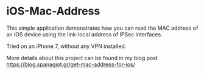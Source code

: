 # iOS-Mac-Address
This simple application demonstrates how you can read the MAC address of an iOS device using the link-local address of IPSec interfaces.

Tried on an iPhone 7, without any VPN installed.

More details about this project can be found in my blog post
https://blog.spanagiot.gr/get-mac-address-for-ios/
